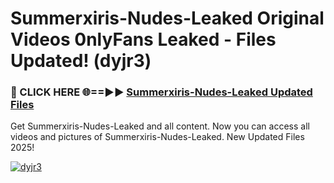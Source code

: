 # Summerxiris-Nudes-Leaked Original Videos 0nlyFans Leaked - Files Updated! (dyjr3)

<h3>🔴 CLICK HERE 🌐==►► <a href="https://tinyurl.com/4mcuefdz" rel="nofollow">Summerxiris-Nudes-Leaked Updated Files</a></h3>

Get Summerxiris-Nudes-Leaked and all content. Now you can access all videos and pictures of Summerxiris-Nudes-Leaked. New Updated Files 2025!

[![dyjr3](https://i.imgur.com/StAQSOY.gif)](https://tinyurl.com/4mcuefdz)

